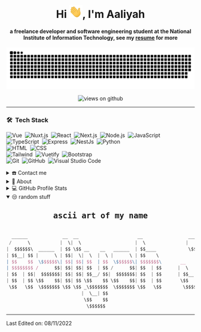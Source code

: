 <div align="center">
<h1 align="center">Hi <img width="35" src="https://github.com/1999AZZAR/1999AZZAR/blob/main/resources/img/waving.gif">, I'm Aaliyah</h1>
<h4 align="center">a freelance developer and software engineering student at the National Institute of Information Technology, see my <a href="https://resume.io/r/DWk9ap56u" target="_blank">resume</a> for more</h4>
</div>

<div align="center">
  <a href="https://leeyah.vercel.app/" target="_blank">
  <img  src="https://github.com/1999AZZAR/1999AZZAR/blob/main/resources/img/grid-snake.svg"
       alt="snake" /></a>
</div>

<p align="center">
    <img src="https://komarev.com/ghpvc/?username=Leeyah-123&label=Views&color=brightgreen&style=flat-square" alt="views on github" />
</p>

-----

### 🛠 &nbsp;Tech Stack

![Vue](https://img.shields.io/badge/-Vue-05122A?style=flat&logo=vue.js)&nbsp;
![Nuxt.js](https://img.shields.io/badge/-Nuxt.js-05122A?style=flat&logo=nuxt.js)&nbsp;
![React](https://img.shields.io/badge/-React-05122A?style=flat&logo=react)&nbsp;
![Next.js](https://img.shields.io/badge/-Next.js-05122A?style=flat&logo=next.js)&nbsp;
![Node.js](https://img.shields.io/badge/-Node.js-05122A?style=flat&logo=node.js)&nbsp;
![JavaScript](https://img.shields.io/badge/-JavaScript-05122A?style=flat&logo=javascript)\
![TypeScript](https://img.shields.io/badge/-Typescript-05122A?style=flat&logo=typescript)&nbsp;
![Express](https://img.shields.io/badge/-Express-05122A?style=flat&logo=express)&nbsp;
![NestJs](https://img.shields.io/badge/-NestJs-05122A?style=flat&logo=nestjs&logoColor=e0234e)&nbsp;
![Python](https://img.shields.io/badge/-Python-05122A?style=flat&logo=python)\
![HTML](https://img.shields.io/badge/-HTML-05122A?style=flat&logo=HTML5)&nbsp;
![CSS](https://img.shields.io/badge/-CSS-05122A?style=flat&logo=CSS3&logoColor=1572B6)\
![Tailwind](https://img.shields.io/badge/-Tailwind-05122A?style=flat&logo=tailwindcss&logoColor=38bdf8)&nbsp;
![Vuetify](https://img.shields.io/badge/-Vuetify-05122A?style=flat&logo=vuetify&logoColor=41B883)&nbsp;
![Bootstrap](https://img.shields.io/badge/-Bootstrap-05122A?style=flat&logo=bootstrap&logoColor=38bdf8)\
![Git](https://img.shields.io/badge/-Git-05122A?style=flat&logo=git)&nbsp;
![GitHub](https://img.shields.io/badge/-GitHub-05122A?style=flat&logo=github)&nbsp;
![Visual Studio Code](https://img.shields.io/badge/-Visual%20Studio%20Code-05122A?style=flat&logo=visual-studio-code&logoColor=007ACC)

<details>
  <summary>☎️ Contact me</summary>
<div>
  <samp>
    <h2 align="center">you can reach me by:</h2>
    <p align="center">
      <br/>
      <a href="https://www.linkedin.com/in/aaliyah-junaid-b541aa233" target="blank"><img align="center"
         src="https://img.shields.io/badge/linkedin-%231DA1F2.svg?style=for-the-badge&logo=linkedin&logoColor=white"
         alt="azzar" height="30"/></a>
      <a href="https://github.com/Leeyah-123/" target="blank"><img align="center"
         src="https://img.shields.io/badge/facebook-4267B2.svg?style=for-the-badge&logo=facebook&logoColor=white"
         alt="azzar" height="30"/></a>
      <a href="mailto:junaidaaliyah260@gmail.com" target="blank"><img align="center"
         src="https://img.shields.io/badge/gmail-EA4335.svg?style=for-the-badge&logo=gmail&logoColor=white"
         alt="azzar" height="30"/></a>
    </p>
  <p align="center">
<!--       <a href="https://wa.me/+2349054253327" target="blank"><img align="center"
         src="https://img.shields.io/badge/whatsapp-4B7F1.svg?style=for-the-badge&logo=whatsapp&logoColor=white"
         alt="azzar" height="30"/></a> -->
      <a href="https://twitter.com/JunaidAaliyah" target="blank"><img align="center"
         src="https://img.shields.io/badge/twitter-1DA1F2.svg?style=for-the-badge&logo=twitter&logoColor=white"
         alt="azzar" height="30"/></a>
      <br>
    </p>
  </samp>
</div>
</details>

<details>
  <summary>🧮 About</summary>
<div>
<samp>
<h2 align="center">About this Account</h2>
   <p align="center">
  <a href="https://leeyah.vercel.app/" target="blank"><img align="center" 
     src="https://komarev.com/ghpvc/?username=Leeyah-123&style=for-the-badge&label=PROFILE+VIEWS" height="25"
     alt="views count" /></a>
  <a href="https://leeyah.vercel.app/"><img align="center" 
     src="https://img.shields.io/website?down_message=offline&style=for-the-badge&up_message=online&url=https%3A%2F%2F1999azzar.github.io%2F1999AZZAR%2F" height="25"
     alt="website" /></a>
  </p>
  <p align="center">
  <a href="https://www.codefactor.io/repository/github/1999azzar/1999azzar/overview/main"><img align="center"
     src="https://www.codefactor.io/repository/github/1999azzar/1999azzar/badge/main" height="25"
     alt="CodeFactor" /></a>
  <a href="github.com/1999AZZAR" target="blank"><img align="center" 
     src="https://github.com/1999AZZAR/1999AZZAR/actions/workflows/pages/pages-build-deployment/badge.svg" height="25"
     alt="page built"/></a>
  </p>
 <p align="center">
  <a href="https://leeyah.vercel.app/" target="blank"><img align="center" 
     src="https://img.shields.io/github/license/Leeyah-123/Leeyah-123?color=purple&style=for-the-badge" height="25"
     alt="lisense" /></a>
  <a href="https://leeyah.vercel.app/"><img align="center"
     src="https://forthebadge.com/images/badges/works-on-my-machine.svg" height="25"
     alt="work on my machine" /></a>
 </p>
 </samp>
</div>
</details>
  
<details> 
  <summary>💻 GitHub Profile Stats</summary>
  <div>
  <samp>
    <h2 align="center"> Github stats </h2>
      <br/>
    <details open>
  <summary><h3>Languages</h3></summary>
            <p align="center">
        <a href="https://leeyah.vercel.app/">
          <img src="https://github-readme-stats.vercel.app/api/top-langs/?username=Leeyah-123&langs_count=6&theme=gruvbox&layout=compact&hide_border=true"
          alt="Leeyah-123 :: overall Top Langs " /></a>
      </p>
        <p align="center">
          <a href="https://leeyah.vercel.app/">
          <img width="45%" src="https://github-profile-summary-cards.vercel.app/api/cards/repos-per-language?username=Leeyah-123&theme=gruvbox&layout=compact&hide_border=true"
          alt="Leeyah-123 :: Top Langs by repo" />
          <img width="45%" src="https://github-profile-summary-cards.vercel.app/api/cards/most-commit-language?username=Leeyah-123&theme=gruvbox&layout=compact&hide_border=true"
          alt="Leeyah-123 :: Top Langs by commit" />
          </a>
        </p>
</details>
    <details open>
  <summary><h3>stasistic</h3></summary>
        <p align="center">
          <a href="https://leeyah.vercel.app/">
          <img width="49.5%" src="https://github-readme-stats.vercel.app/api?username=Leeyah-123&show_icons=true&theme=gruvbox&hide_border=true" />
          <img width="49.5%" src="https://github-readme-streak-stats.herokuapp.com/?user=Leeyah-123&theme=gruvbox&hide_border=true" />
          </a>
       </p>
     <br>
     </samp>
  </div>    
 </details>
  
<details open>
  <summary>😒 random stuff</summary>
<div>
<samp>
<h2 align="center"> ascii art of my name </h2>
</samp>
</div>

```js

  ______             __  __                      __                 _____                                __        __ 
 /      \           |  \|  \                    |  \               |     \                              |  \      |  \
|  $$$$$$\  ______  | $$ \$$ __    __   ______  | $$____            \$$$$$ __    __  _______    ______   \$$  ____| $$
| $$__| $$ |      \ | $$|  \|  \  |  \ |      \ | $$    \             | $$|  \  |  \|       \  |      \ |  \ /      $$
| $$    $$  \$$$$$$\| $$| $$| $$  | $$  \$$$$$$\| $$$$$$$\       __   | $$| $$  | $$| $$$$$$$\  \$$$$$$\| $$|  $$$$$$$
| $$$$$$$$ /      $$| $$| $$| $$  | $$ /      $$| $$  | $$      |  \  | $$| $$  | $$| $$  | $$ /      $$| $$| $$  | $$
| $$  | $$|  $$$$$$$| $$| $$| $$__/ $$|  $$$$$$$| $$  | $$      | $$__| $$| $$__/ $$| $$  | $$|  $$$$$$$| $$| $$__| $$
| $$  | $$ \$$    $$| $$| $$ \$$    $$ \$$    $$| $$  | $$       \$$    $$ \$$    $$| $$  | $$ \$$    $$| $$ \$$    $$
 \$$   \$$  \$$$$$$$ \$$ \$$ _\$$$$$$$  \$$$$$$$ \$$   \$$        \$$$$$$   \$$$$$$  \$$   \$$  \$$$$$$$ \$$  \$$$$$$$
                            |  \__| $$                                                                                
                             \$$    $$                                                                                
                              \$$$$$$                                                                                 

```
</details>

-----
Last Edited on: 08/11/2022
